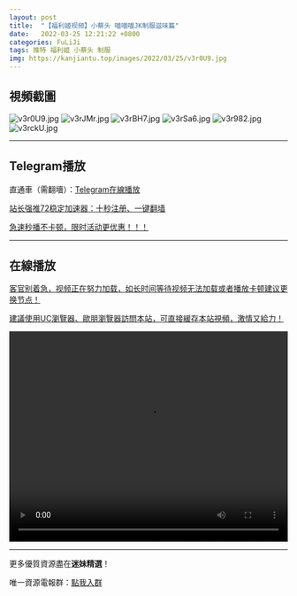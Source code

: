 ```yaml
---
layout: post
title:  "【福利姬视频】小蔡头 喵喵喵JK制服滋味篇"
date:   2022-03-25 12:21:22 +0800
categories: FuLiJi
tags: 推特 福利姬 小蔡头 制服
img: https://kanjiantu.top/images/2022/03/25/v3r0U9.jpg
---
```



## 視頻截圖

![v3r0U9.jpg](https://kanjiantu.top/images/2022/03/25/v3r0U9.jpg)
![v3rJMr.jpg](https://kanjiantu.top/images/2022/03/25/v3rJMr.jpg)
![v3rBH7.jpg](https://kanjiantu.top/images/2022/03/25/v3rBH7.jpg)
![v3rSa6.jpg](https://kanjiantu.top/images/2022/03/25/v3rSa6.jpg)
![v3r982.jpg](https://kanjiantu.top/images/2022/03/25/v3r982.jpg)
![v3rckU.jpg](https://kanjiantu.top/images/2022/03/25/v3rckU.jpg)

* * *
## Telegram播放

直通車（需翻墻）：[Telegram在線播放](https://t.me/mimeijingxuan/321)

<u>站长强推72稳定加速器：[十秒注册、一键翻墙](https://www.mimei.blog/skip/vpn.html) </u>


<u>急速秒播不卡顿，限时活动更优惠！！！</u>
* * *
## 在線播放
<u>客官别着急，视频正在努力加载，如长时间等待视频无法加载或者播放卡顿建议更换节点！</u>

<u>建議使用UC瀏覽器、歐朋瀏覽器訪問本站，可直接緩存本站視頻，激情又給力！</u>
<center><video src="https://cdn.publer.io/uploads/videos/6247401edb279731bbdeabf6/bbb9b222fef913eb3b24da58f365804d.mp4" width="100%" height="380px" controls="controls"></video></center>


* * *
更多優質資源盡在**迷妹精選**！

唯一資源電報群：[點我入群](https://t.me/mimeijingxuan)


